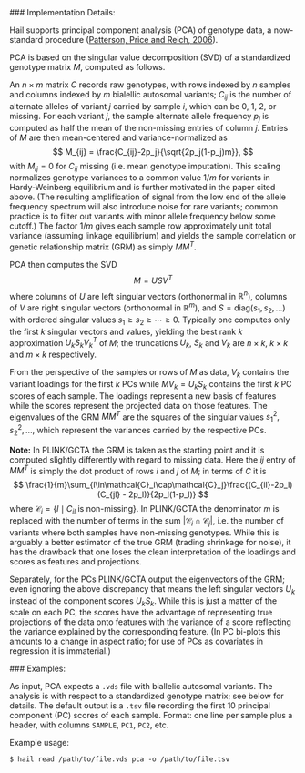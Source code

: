 <div class="cmdhead"></div>

<div class="description"></div>

<div class="synopsis"></div>

<div class="options"></div>

<div class="cmdsubsection">
### Implementation Details:

Hail supports principal component analysis (PCA) of genotype data, a now-standard procedure ([Patterson, Price and Reich, 2006](http://journals.plos.org/plosgenetics/article?id=10.1371/journal.pgen.0020190)).

PCA is based on the singular value decomposition (SVD) of a standardized genotype matrix $M$, computed as follows.

An $n\times m$ matrix $C$ records raw genotypes, with rows indexed by $n$ samples and columns indexed by $m$ bialellic autosomal variants; $C_{ij}$ is the number of alternate alleles of variant $j$ carried by sample $i$, which can be 0, 1, 2, or missing. For each variant $j$, the sample alternate allele frequency $p_j$ is computed as half the mean of the non-missing entries of column $j$. Entries of $M$ are then mean-centered and variance-normalized as
$$
M_{ij} = \frac{C_{ij}-2p_j}{\sqrt{2p_j(1-p_j)m}},
$$
with $M_{ij} = 0$ for $C_{ij}$ missing (i.e. mean genotype imputation). This scaling normalizes genotype variances to a common value $1/m$ for variants in Hardy-Weinberg equilibrium and is further motivated in the paper cited above. (The resulting amplification of signal from the low end of the allele frequency spectrum will also introduce noise for rare variants; common practice is to filter out variants with minor allele frequency below some cutoff.)  The factor $1/m$ gives each sample row approximately unit total variance (assuming linkage equilibrium) and yields the sample correlation or genetic relationship matrix (GRM) as simply $MM^T$.

PCA then computes the SVD
$$
M = USV^T
$$
where columns of $U$ are left singular vectors (orthonormal in $\mathbb{R}^n$), columns of $V$ are right singular vectors (orthonormal in $\mathbb{R}^m$), and $S=\mathrm{diag}(s_1, s_2, \ldots)$ with ordered singular values $s_1 \ge s_2 \ge \cdots \ge 0$. Typically one computes only the first $k$ singular vectors and values, yielding the best rank $k$ approximation $U_k S_k V_k^T$ of $M$; the truncations $U_k$, $S_k$ and $V_k$ are $n\times k$, $k\times k$ and $m\times k$ respectively.

From the perspective of the samples or rows of $M$ as data, $V_k$ contains the variant loadings for the first $k$ PCs while $MV_k = U_k S_k$ contains the first $k$ PC scores of each sample. The loadings represent a new basis of features while the scores represent the projected data on those features. The eigenvalues of the GRM $MM^T$ are the squares of the singular values $s_1^2, s_2^2, \ldots$, which represent the variances carried by the respective PCs.

**Note:** In PLINK/GCTA the GRM is taken as the starting point and it is computed slightly differently with regard to missing data. Here the $ij$ entry of $MM^T$ is simply the dot product of rows $i$ and $j$ of $M$; in terms of $C$ it is
$$
\frac{1}{m}\sum_{l\in\mathcal{C}_i\cap\mathcal{C}_j}\frac{(C_{il}-2p_l)(C_{jl} - 2p_l)}{2p_l(1-p_l)}
$$
where $\mathcal{C}_i = \{l\mid C_{il}\text{ is non-missing}\}$. In PLINK/GCTA the denominator $m$ is replaced with the number of terms in the sum $\lvert\mathcal{C}_i\cap\mathcal{C}_j\rvert$, i.e. the number of variants where both samples have non-missing genotypes. While this is arguably a better estimator of the true GRM (trading shrinkage for noise), it has the drawback that one loses the clean interpretation of the loadings and scores as features and projections.

Separately, for the PCs PLINK/GCTA output the eigenvectors of the GRM; even ignoring the above discrepancy that means the left singular vectors $U_k$ instead of the component scores $U_k S_k$. While this is just a matter of the scale on each PC, the scores have the advantage of representing true projections of the data onto features with the variance of a score reflecting the variance explained by the corresponding feature. (In PC bi-plots this amounts to a change in aspect ratio; for use of PCs as covariates in regression it is immaterial.)
</div>

<div class="cmdsubsection">
### Examples:

As input, PCA expects a `.vds` file with biallelic autosomal variants. The analysis is with respect to a standardized genotype matrix; see below for details. The default output is a `.tsv` file recording the first 10 principal component (PC) scores of each sample. Format: one line per sample plus a header, with columns `SAMPLE`, `PC1`, `PC2`, etc.

Example usage:
```
$ hail read /path/to/file.vds pca -o /path/to/file.tsv
```
</div>
